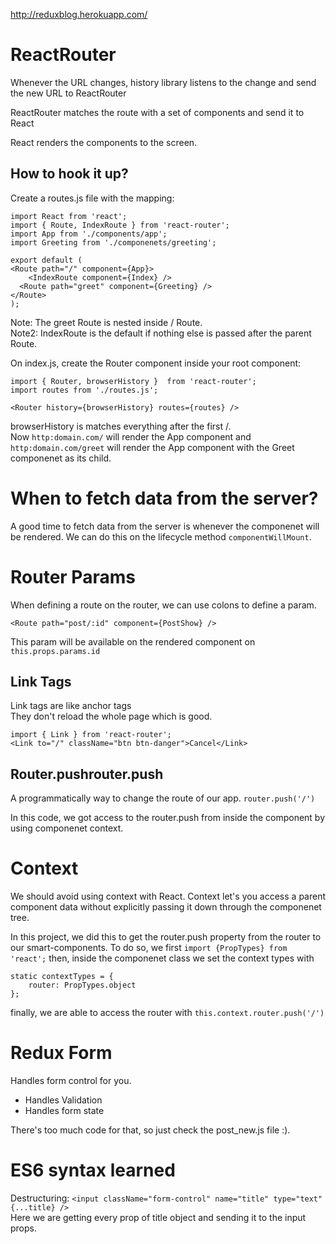 http://reduxblog.herokuapp.com/

# ReactRouter
Whenever the URL changes, history library listens to the change and send the new URL to ReactRouter  

ReactRouter matches the route with a set of components and send it to React  

React  renders the components to the screen.

## How to hook it up?
Create a routes.js file with the mapping:
```
import React from 'react';
import { Route, IndexRoute } from 'react-router';
import App from './components/app';
import Greeting from './componenets/greeting';

export default (
<Route path="/" component={App}>
	<IndexRoute component={Index} />
  <Route path="greet" component={Greeting} />
</Route>
);
```
Note: The greet Route is nested inside / Route.  
Note2: IndexRoute is the default if nothing else is passed after the parent Route.

On index.js, create the Router component inside your root component:  
```
import { Router, browserHistory }  from 'react-router';
import routes from './routes.js';

<Router history={browserHistory} routes={routes} />
```

browserHistory is matches everything after the first /.   
Now `http:domain.com/` will render the App component and `http:domain.com/greet` will render the App component with the Greet componenet as its child.

# When to fetch data from the server?
A good time to fetch data from the server is whenever the componenet will be rendered. We can do this on the lifecycle method `componentWillMount`.


# Router Params
When defining a route on the router, we can use colons to define a param.
```
<Route path="post/:id" component={PostShow} />
```

This param will be available on the rendered component on `this.props.params.id`

## Link Tags
Link tags are like anchor tags  
They don't reload the whole page which is good.  
```
import { Link } from 'react-router';
<Link to="/" className="btn btn-danger">Cancel</Link>
```

## Router.pushrouter.push
A programmatically way to change the route of our app.
`router.push('/')`

In this code, we got access to the router.push from inside the component by using componenet context.

# Context
We should avoid using context with React.
Context let's you access a parent component data without explicitly passing it down through the componenet tree.

In this project, we did this to get the router.push property from the router to our smart-components.
To do so, we first `import {PropTypes} from 'react';`
then, inside the componenet class we set the context types with
```
static contextTypes = {
	router: PropTypes.object
};
```
finally, we are able to access the router with `this.context.router.push('/')`


# Redux Form
Handles form control for you.  
- Handles Validation
- Handles form state

There's too much code for that, so just check the post_new.js file :).

# ES6 syntax learned
Destructuring: `<input className="form-control" name="title" type="text" {...title} />`  
Here we are getting every prop of title object and sending it to the input props.
